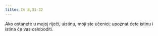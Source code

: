 ```yaml
---
title: Iv 8,31-32
---
```

Ako ostanete u mojoj riječi, uistinu, moji ste učenici; upoznat ćete istinu i istina će vas osloboditi.
